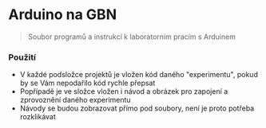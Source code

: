 # Arduino na GBN

> Soubor programů a instrukcí k laboratorním pracím s Arduinem


### Použití

* V každé podsložce projektů je vložen kód daného "experimentu", pokud by se Vám nepodařilo kód rychle přepsat
* Popřípadě je ve složce vložen i návod a obrázek pro zapojení a zprovoznění daného experimentu
* Návody se budou zobrazovat přímo pod soubory, není je proto potřeba rozklikávat
